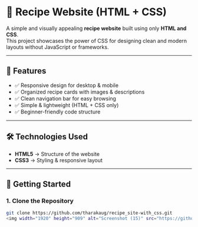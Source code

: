 # 🍲 Recipe Website (HTML + CSS)

A simple and visually appealing **recipe website** built using only **HTML and CSS**.  
This project showcases the power of CSS for designing clean and modern layouts without JavaScript or frameworks.  

---

## 📌 Features
- ✅ Responsive design for desktop & mobile  
- ✅ Organized recipe cards with images & descriptions  
- ✅ Clean navigation bar for easy browsing  
- ✅ Simple & lightweight (HTML + CSS only)  
- ✅ Beginner-friendly code structure  

---

## 🛠️ Technologies Used
- **HTML5** → Structure of the website  
- **CSS3** → Styling & responsive layout  

---

## 🚀 Getting Started

### 1. Clone the Repository
```bash
git clone https://github.com/tharakaug/recipe_site-with_css.git
<img width="1920" height="909" alt="Screenshot (15)" src="https://github.com/user-attachments/assets/9f2f5678-8acd-4c59-9750-564d6f0ec2c8" />
